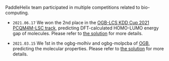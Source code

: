PaddleHelix team participated in multiple competitions related to bio-computing.

- `2021.06.17` We won the 2nd place in the [OGB-LCS KDD Cup 2021 PCQM4M-LSC track](https://ogb.stanford.edu/kddcup2021/results/), predicting DFT-calculated HOMO-LUMO energy gap of molecules. Please refer to [the solution](./kddcup2021-PCQM4M-LSC) for more details.

- `2021.03.15` We 1st in the ogbg-molhiv and ogbg-molpcba of [OGB](https://ogb.stanford.edu/docs/leader_graphprop/), predicting the molecular properties. Please refer to [the solution](./ogbg_molhiv) for more details.
